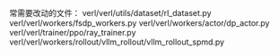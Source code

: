 常需要改动的文件：
verl/verl/utils/dataset/rl_dataset.py
verl/verl/workers/fsdp_workers.py
verl/verl/workers/actor/dp_actor.py
verl/verl/trainer/ppo/ray_trainer.py
verl/verl/workers/rollout/vllm_rollout/vllm_rollout_spmd.py
